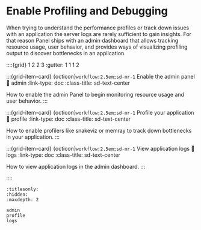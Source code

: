 # Enable Profiling and Debugging

When trying to understand the performance profiles or track down issues with an application the server logs are rarely sufficient to gain insights. For that reason Panel ships with an admin dashboard that allows tracking resource usage, user behavior, and provides ways of visualizing profiling output to discover bottlenecks in an application.

::::{grid} 1 2 2 3
:gutter: 1 1 1 2

:::{grid-item-card} {octicon}`workflow;2.5em;sd-mr-1` Enable the admin panel
:link: admin
:link-type: doc
:class-title: sd-text-center

How to enable the admin Panel to begin monitoring resource usage and user behavior.
:::

:::{grid-item-card} {octicon}`workflow;2.5em;sd-mr-1` Profile your application
:link: profile
:link-type: doc
:class-title: sd-text-center

How to enable profilers like snakeviz or memray to track down bottlenecks in your application.
:::

:::{grid-item-card} {octicon}`workflow;2.5em;sd-mr-1` View application logs
:link: logs
:link-type: doc
:class-title: sd-text-center

How to view application logs in the admin dashboard.
:::

::::

```{toctree}
:titlesonly:
:hidden:
:maxdepth: 2

admin
profile
logs
```
